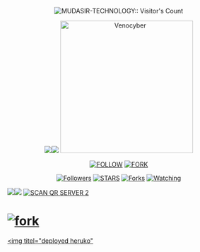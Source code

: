 <p align="center"><img src="https://profile-counter.glitch.me/{SahilKing71}/count.svg" alt="MUDASIR-TECHNOLOGY:: Visitor's Count" /></p>

<p align="center">
<a><img src='https://i.imgur.com/LyHic3i.gif'/></a><a><img src='https://i.imgur.com/LyHic3i.gif'/></a>
<a href="https://github.com/Mudasirking95/TeamMSTBOT95">
    <img alt=Venocyber docs" height="300" src="https://files.catbox.moe/71pfke.jpg">
  </a>
</p>
<p align="center">
<a href='https://whatsapp.com/channel/0029VavOG5W4CrfiM7zHWI30' target="_blank"><img alt='FOLLOW' src='https://img.shields.io/badge/-WHATSAPP-green?style=for-the-badge&logo=Whatsapp&logoColor=white'/></a>
<a href='https://github.com/SahilKing71/MUDASIR-TECHNOLOGY/fork' target="_blank"><img alt='FORK' src='https://img.shields.io/badge/-FORK-black?style=for-the-badge&logo=Github&logoColor=white'/></a>
    
<p align="center">
<a href="https://github.com/SahilKing71?tab=followers"><img title="Followers" src="https://img.shields.io/github/followers/franceking1?label=Followers&style=social"></a>
<a href="https://github.com/SahilKing71/MUDASIR-TECHNOLOGY/stargazers/"><img title="STARS" src="https://img.shields.io/github/stars/SahilKing71/MUDASIR-TECHNOLOGY?&style=social"></a>
<a href="https://github.com/SahilKing71/MUDASIR-TECHNOLOGY/network/members"><img title="Forks" src="https://img.shields.io/github/forks/SahilKing71/MUDASIR-TECHNOLOGY?style=social"></a>
<a href="https://github.com/SahilKing71/MUDASIR-TECHNOLOGY/watchers"><img title="Watching" src="https://img.shields.io/github/watchers/SahilKing71/MUDASIR-TECHNOLOGY?label=Watching&style=social"></a>

<a><img src='https://i.imgur.com/LyHic3i.gif'/></a><a><img src='https://i.imgur.com/LyHic3i.gif'/></a>
<a href="https://mudasirmd71-6498e1d58b60.herokuapp.com/"><img title="SCAN QR SERVER 2" src="https://img.shields.io/badge/GET SESSION-h?color=darkblue&style=for-the-badge&logo=msi"></a>
  # <a href="https://mudasirmd71-6498e1d58b60.herokuapp.com/"><img title="fork" src="https://img.shields.io/badge/pair code -h?color=darkblue&style=for-the-badge&logo=msi"></a>
<a href="https://dashboard.heroku.com/new?template=https://github.com/SahilKing71/MUDASIR-TECHNOLOGY"><img
titel="deployed heruko"
